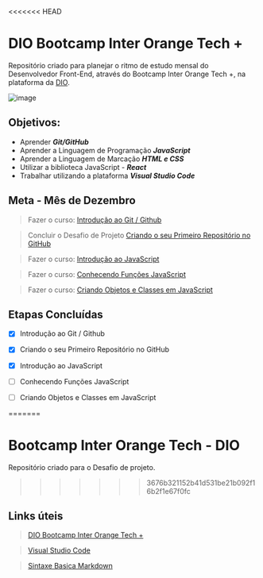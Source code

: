 <<<<<<< HEAD
# DIO Bootcamp Inter Orange Tech +
Repositório criado para planejar o ritmo de estudo mensal do Desenvolvedor Front-End, através do Bootcamp Inter Orange Tech +, na plataforma da [DIO](https://web.dio.me/home).

![image](https://camo.githubusercontent.com/eaf0e3541e875c6d955b663326917f102c5258655c79e6d78590b3459c3412fd/68747470733a2f2f6865726d65732e6469676974616c696e6e6f766174696f6e2e6f6e652f747261636b732f35393431373931342d633463652d346266382d623830322d6631633139383561303766612e706e67)



## Objetivos:
- Aprender ***Git/GitHub***
- Aprender a Linguagem de Programação ***JavaScript***
- Aprender a Linguagem de Marcação ***HTML e CSS***
- Utilizar a biblioteca JavaScript - ***React***
- Trabalhar utilizando a plataforma ***Visual Studio Code***

## Meta - Mês de Dezembro
> Fazer o curso: [Introdução ao Git / Github](https://web.dio.me/course/introducao-ao-git-e-ao-github/learning/75b9fe49-6ed4-4480-83a7-7e37fc356aa9?back=/track/orange-tech&tab=undefined&moduleId=undefined)

> Concluir o Desafio de Projeto [Criando o seu Primeiro Repositório no GitHub](https://web.dio.me/project/criando-seu-primeiro-repositorio-no-github-para-compartilhar-seu-progresso/learning/a6e285fa-b9a0-4bc2-8353-7b729dabcf0c?back=/track/orange-tech&tab=undefined&moduleId=undefined)

> Fazer o curso: [Introdução ao JavaScript](https://web.dio.me/course/primeiros-passos-com-javascript/learning/f699d9a3-0b44-461f-9839-602945ea6579?back=/track/orange-tech&tab=undefined&moduleId=undefined)

> Fazer o curso: [Conhecendo Funções JavaScript](https://web.dio.me/course/conhecendo-funcoes-javascript/learning/85b3ec82-438b-4a29-974a-c4af7e12d9d0?back=/track/orange-tech&tab=undefined&moduleId=undefined)

> Fazer o curso: [Criando Objetos e Classes em JavaScript](https://web.dio.me/course/criando-objetos-e-classes-em-javascript/learning/0048b76e-1d27-406a-9d29-fc808c2d9bae?back=/track/orange-tech&tab=undefined&moduleId=undefined)

## Etapas Concluídas
- [x] Introdução ao Git / Github

- [x] Criando o seu Primeiro Repositório no GitHub

- [x] Introdução ao JavaScript

- [ ] Conhecendo Funções JavaScript

- [ ] Criando Objetos e Classes em JavaScript

 



=======
# Bootcamp Inter Orange Tech - DIO
Repositório criado para o Desafio de projeto.
>>>>>>> 3676b321152b41d531be21b092f16b2f1e67f0fc
## Links úteis
>[DIO Bootcamp Inter Orange Tech +](https://web.dio.me/track/81278323-8916-401b-8446-03118eaff280)

>[Visual Studio Code](https://code.visualstudio.com/)

>[Sintaxe Basica Markdown](https://www.markdownguide.org/basic-syntax/)